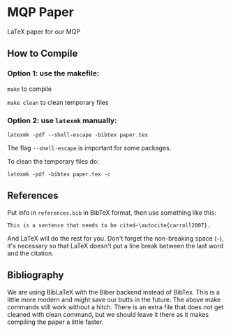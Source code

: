 # MQP Paper

LaTeX paper for our MQP

## How to Compile

### Option 1: use the makefile:

`make` to compile

`make clean` to clean temporary files

### Option 2: use `latexmk` manually:

`latexmk -pdf --shell-escape -bibtex paper.tex`

The flag `--shell-escape` is important for some packages.

To clean the temporary files do:

`latexmk -pdf -bibtex paper.tex -c`

## References

Put info in `references.bib` in BibTeX format, then use something like this:

`This is a sentence that needs to be cited~\autocite{carroll2007}.`

And LaTeX will do the rest for you. Don't forget the non-breaking space (`~`),
it's necessary so that LaTeX doesn't put a line break between the last word and
the citation.

## Bibliography

We are using BibLaTeX with the Biber backend instead of BibTex. This is a
little more modern and might save our butts in the future. The above make
commands still work without a hitch. There is an extra file that does not get
cleaned with clean command, but we should leave it there as it makes compiling
the paper a little faster.
